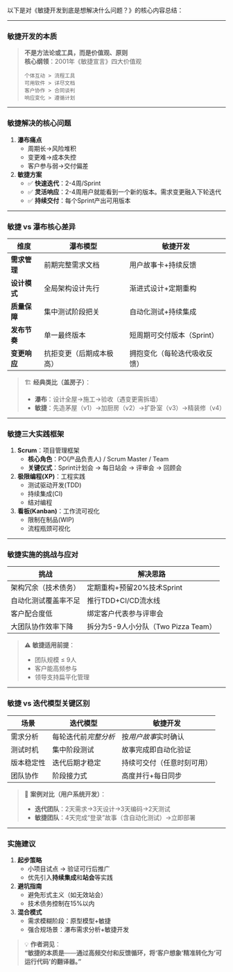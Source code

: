 以下是对《敏捷开发到底是想解决什么问题？》的核心内容总结：

---

### 敏捷开发的本质
> **不是方法论或工具，而是价值观、原则**  
> **核心纲领**：2001年《敏捷宣言》四大价值观  
> ```
> 个体互动 > 流程工具  
> 可用软件 > 详尽文档  
> 客户协作 > 合同谈判  
> 响应变化 > 遵循计划  
> ```


---

### 敏捷解决的核心问题
1. **瀑布痛点**  
   - 周期长→风险堆积  
   - 变更难→成本失控  
   - 客户参与弱→交付偏差  
2. **敏捷方案**  
   - ✅ **快速迭代**：2-4周/Sprint  
   - ✅ **灵活响应**：2-4周用户就能看到一个新的版本。需求变更融入下轮迭代  
   - ✅ **持续交付**：每个Sprint产出可用版本  


---

### 敏捷 vs 瀑布核心差异

| **维度**   | **瀑布模型**     | **敏捷开发**         |
| -------- | ------------ | ---------------- |
| **需求管理** | 前期完整需求文档     | 用户故事卡+持续反馈       |
| **设计模式** | 全局架构设计先行     | 渐进式设计+定期重构       |
| **质量保障** | 集中测试阶段把关     | 自动化测试+持续集成       |
| **发布节奏** | 单一最终版本       | 短周期可交付版本（Sprint） |
| **变更响应** | 抗拒变更（后期成本极高） | 拥抱变化（每轮迭代吸收反馈）   |

> 🏗️ **经典类比（盖房子）**：  
> - **瀑布**：设计全屋→施工→验收（遇变更需拆墙）  
> - **敏捷**：先造茅屋（v1）→加厨房（v2）→扩卧室（v3）→精装修（v4）  

---

### 敏捷三大实践框架
1. **Scrum**：项目管理框架  
   - **核心角色**：PO(产品负责人) / Scrum Master / Team  
   - **关键仪式**：Sprint计划会 → 每日站会 → 评审会 → 回顾会  
2. **极限编程(XP)**：工程实践  
   - 测试驱动开发(TDD)  
   - 持续集成(CI)  
   - 结对编程  
3. **看板(Kanban)**：工作流可视化  
   - 限制在制品(WIP)  
   - 流程瓶颈可视化  

---

### 敏捷实施的挑战与应对

| **挑战**                | **解决思路**                  |
|-------------------------|-----------------------------|
| 架构冗余（技术债务）      | 定期重构+预留20%技术Sprint    |
| 自动化测试覆盖率不足      | 推行TDD+CI/CD流水线           |
| 客户配合度低             | 绑定客户代表参与评审会         |
| 大团队协作效率下降        | 拆分为5-9人小分队（Two Pizza Team） |

> ⚠️ **敏捷适用前提**：  
> - 团队规模 ≤ 9人  
> - 客户能高频参与  
> - 领导支持扁平化管理  

---

### 敏捷 vs 迭代模型关键区别

| **场景** | **迭代模型**    | **敏捷开发**      |
| ------ | ----------- | ------------- |
| 需求分析   | 每轮迭代前*完整分析* | 按*用户故事*实时确认   |
| 测试时机   | 集中阶段测试      | 故事完成即自动化验证    |
| 版本稳定性  | 迭代后期才稳定     | 持续可交付（任意时刻可用） |
| 团队协作   | 阶段接力式       | 高度并行+每日同步     |

> 🌰 **案例对比（用户系统开发）**：  
> - **迭代团队**：2天需求→3天设计→3天编码→2天测试  
> - **敏捷团队**：4天完成“登录”故事（含自动化测试）→立即部署  

---

### 实施建议
1. **起步策略**  
   - 小项目试点 → 验证可行后推广  
   - 优先引入**持续集成**和**站会**等实践  
2. **避坑指南**  
   - 避免形式主义（如无效站会）  
   - 技术债务控制在15%以内  
3. **混合模式**  
   - 需求模糊阶段：原型模型+敏捷  
   - 强合规场景：瀑布需求分析+敏捷开发  

> 💡 **作者洞见**：  
> **“敏捷的本质是**——**通过高频交付和反馈循环，将‘客户想象’精准转化为‘可运行代码’的翻译器。”**
